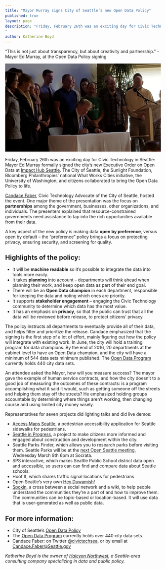 ```yaml
---
title: "Mayor Murray signs City of Seattle’s new Open Data Policy"
published: true
layout: page
description: "Friday, February 26th was an exciting day for Civic Technology in Seattle: Mayor Ed Murray formally signed the city’s new Executive Order on Open Data. The City of Seattle, the Sunlight Foundation, Bloomberg Philanthropies’ national What Works Cities initiative, the University of Washington, and citizens collaborated to bring the Open Data Policy to life.
"
author: Katherine Boyd
---
```


“This is not just about transparency, but about creativity and partnership.”
-Mayor Ed Murray, at the Open Data Policy signing

![Mayor Ed Murray signing the open data policy](/images/posts/murray-open-data-policy.jpg)

Friday, February 26th was an exciting day for Civic Technology in Seattle: Mayor Ed Murray formally signed the city’s new Executive Order on Open Data at [Impact Hub Seattle](http://www.impacthubseattle.com). The City of Seattle, the Sunlight Foundation, Bloomberg Philanthropies’ national What Works Cities initiative, the University of Washington, and citizens collaborated to bring the Open Data Policy to life.

[Candace Faber](http://openseattle.org/2016/02/02/candace-faber-interview), Civic Technology Advocate of the City of Seattle, hosted the event. One major theme of the presentation was the focus on **partnerships** among the government, businesses, other organizations, and individuals.  The presenters explained that resource-constrained governments need assistance to tap into the rich opportunities available from their data.

A key aspect of the new policy is making data **open by preference**, versus open by default – the “preference” policy brings a focus on protecting privacy, ensuring security, and screening for quality.

## Highlights of the policy:

- It will be **machine readable** so it’s possible to integrate the data into tools more easily.
- It takes **planning** into account – departments will think ahead when planning their work, and keep open data as part of their end goal.
- There will be an **Open Data champion** in each department, responsible for keeping the data and noting which ones are priority.
- It supports **stakeholder engagement** – engaging the Civic Technology community to determine which data has the most value.
- It has an emphasis on **privacy**, so that the public can trust that all the data will be reviewed before release, to protect citizens’ privacy

The policy instructs all departments to eventually provide all of their data, and helps filter and prioritize the release. Candace emphasized that the signing is the first step of a lot of effort, mainly figuring out how the policy will integrate with existing work. In June, the city will hold a training program for data champions. By the end of 2016, 20 departments at the cabinet level to have an Open Data champion, and the city will have a minimum of 544 data sets minimum published. The [Open Data Program](http://data.seattle.gov) currently holds 440 city data sets.

An attendee asked the Mayor, how will you measure success? The mayor gave the example of human service contracts, and how the city doesn’t to a good job of measuring the outcomes of these contracts: is a program accomplishing what it said it would, such as getting someone off the streets and helping them stay off the streets? He emphasized holding groups accountable by determining where things aren’t working, then changing course and using limited city money wisely.

Representatives for seven projects did lighting talks and did live demos:

- [Access Maps Seattle](http://www.accessmapseattle.com), a pedestrian accessibility application for Seattle sidewalks for pedestrians.
- [Seattle in Progress](https://www.seattleinprogress.com), a project to make citizens more informed and engaged about construction and development within the city.
- Seattle Parks Finder, which allows you to research parks before visiting them. Seattle Parks will be at the [next Open Seattle meeting](http://www.meetup.com/openseattle/events/228962821/?gj=co2&rv=co2), Wednesday March 9th 6pm at Socrata.
- SPS interactive, which makes Seattle Public School district data open and accessible, so users can can find and compare data about Seattle schools.
- Hoof It, which shares traffic signal locations for pedestrians
- Open Seattle’s very own [Hey Duwamish](http://heyduwamish.org)!
- [Spokin](https://spokin.org/Account/Prereleasepassword), a cross between a social network and a wiki, to help people understand the communities they’re a part of and how to improve them. The communities can be topic-based or location-based.  It will use data that is user-generated as well as public data.

## For more information:

- City of Seattle’s [Open Data Policy](http://www.seattle.gov/Documents/Departments/SeattleGovPortals/CityServices/Open-Data-Policy-V1.0.pdf)
- The [Open Data Program](data.seattle.gov) currently holds over 440 city data sets.
- Candace Faber: on Twitter [@civictechsea](https://twitter.com/civictechsea), or by email at Candace.Faber@Seattle.gov

_Katherine Boyd is the owner of [Halcyon Northwest](http://halcyonnw.com/), a Seattle-area consulting company specializing in data and public policy._
